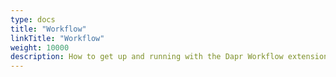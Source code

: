 ```yaml
---
type: docs
title: "Workflow"
linkTitle: "Workflow"
weight: 10000
description: How to get up and running with the Dapr Workflow extension
---
```

